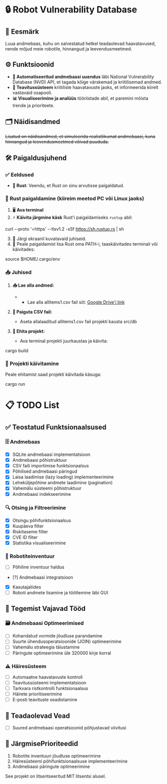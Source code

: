 # 🔒 Robot Vulnerability Database

## 🎯 Eesmärk

Luua andmebaas, kuhu on salvestatud hetkel teadaolevad haavatavused, nende mõjud meie robotile, hinnangud ja leevendusmeetmed.

## ⚙️ Funktsioonid

- **🔄 Automatiseeritud andmebaasi uuendus** läbi National Vulnerability Database (NVD) API, et tagada kõige värskemad ja kriitilisemad andmed.
- **🚨 Teavitussüsteem** kriitiliste haavatavuste jaoks, et informeerida kiirelt vastavaid osapooli.
- **📊 Visualiseerimine ja analüüs** tööriistade abil, et paremini mõista trende ja prioriteete.

## 🗂️ Näidisandmed

~~Lisatud on näidisandmed, et simuleerida realistlikumat andmebaasi, kuna hinnangud ja leevendusmeetmed võivad puududa.~~

## 🛠️ Paigaldusjuhend

### ✅ Eeldused

- **🦀 Rust**: Veendu, et Rust on sinu arvutisse paigaldatud.

### 💾 Rust paigaldamine (kiireim meetod PC või Linux jaoks)

1. 🖥️ **Ava terminal**
2. ⚡ **Käivita järgmine käsk** Rust'i paigaldamiseks `rustup` abil:

curl --proto '=https' --tlsv1.2 -sSf https://sh.rustup.rs | sh

3. 📄 Järgi ekraanil kuvatavaid juhiseid.
4. 🔁 Peale paigaldamist lisa Rust oma PATH-i, taaskäivitades terminali või käivitades:

source $HOME/.cargo/env

### 📥 Juhised

1. **📥 Lae alla andmed:**
   - - Lae alla allitems1.csv fail siit: [Google Drive'i link](https://drive.google.com/file/d/16KYLZWWH6ZoHptPvI5vbnud3U3TVIlPd/view?usp=sharing)


2. **📂 Paiguta CSV fail:**
   - Aseta allalaaditud allitems1.csv fail projekti kausta src/db

3. **🔨 Ehita projekt:**
   - Ava terminal projekti juurkaustas ja käivita:

cargo build

### 🚀 Projekti käivitamine

Peale ehitamist saad projekti käivitada käsuga:

cargo run

# 📋 TODO List

## ✅ Teostatud Funktsionaalsused

### 🗄️ Andmebaas
- [x] SQLite andmebaasi implementatsioon
- [x] Andmebaasi põhistruktuur
- [x] CSV faili importimise funktsionaalsus
- [x] Põhilised andmebaasi päringud
- [x] Laisa laadimise (lazy loading) implementeerimine
- [x] Leheküljepõhine andmete laadimine (pagination)
- [x] Vahemälu süsteemi põhistruktuur
- [x] Andmebaasi indekseerimine

### 🔍 Otsing ja Filtreerimine
- [x] Otsingu põhifunktsionaalsus
- [x] Kuupäeva filter
- [x] Riskitaseme filter
- [x] CVE ID filter
- [x] Statistika visualiseerimine

### 🤖 Robotiteinventuur
- [ ] Põhiline inventuur haldus
- [?] Andmebaasi integratsioon
- [x] Kasutajaliides
- [ ] Roboti andmete lisamine ja töötlemine läbi GUI

## 🚧 Tegemist Vajavad Tööd

### 🗃️ Andmebaasi Optimeerimised
- [ ] Kohandatud vormide jõudluse parandamine
- [ ] Suurte ühendusoperatsioonide (JOIN) optimeerimine
- [ ] Vahemälu strateegia täiustamine
- [ ] Päringute optimeerimine üle 320000 kirje korral

### ⚠️ Häiresüsteem
- [ ] Automaatne haavatavuste kontroll
- [ ] Teavitussüsteemi implementatsioon
- [ ] Tarkvara ristkontrolli funktsionaalsus
- [ ] Häirete prioritiseerimine
- [ ] E-posti teavituste seadistamine

## 🐛 Teadaolevad Vead
- [ ] Suured andmebaasi operatsioonid põhjustavad viivitusi

## 📅 JärgmisePrioriteedid
1. Robotite inventuuri jõudluse optimeerimine
2. Häiresüsteemi põhifunktsionaalsuse implementeerimine
3. Andmebaasi päringute optimeerimine



See projekt on litsentseeritud MIT litsentsi alusel.
